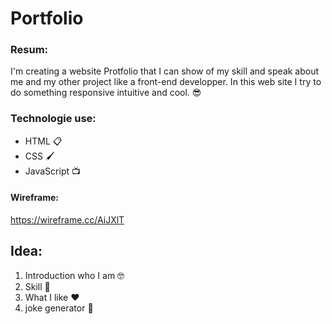 # Portfolio

### Resum:
I'm creating a website Protfolio that I can show of my skill and speak about me and my other project like a front-end developper. In this web site I try to do something responsive intuitive and cool. 😎

### Technologie use:
- HTML 📋
- CSS 🖌️
- JavaScript 📺

#### Wireframe: 
https://wireframe.cc/AiJXlT

## Idea:
1. Introduction who I am 🤓
2. Skill 💪
3. What I like ♥️
4. joke generator 🤡
